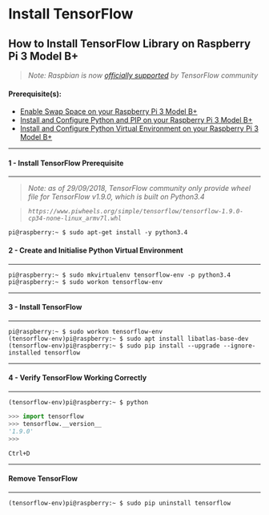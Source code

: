 # Install TensorFlow

## How to Install TensorFlow Library on Raspberry Pi 3 Model B+

> _Note: Raspbian is now [officially supported](https://www.tensorflow.org/install/) by TensorFlow community_

#### Prerequisite(s):
- [Enable Swap Space on your Raspberry Pi 3 Model B+](./06-configure-swap-space.md)
- [Install and Configure Python and PIP on your Raspberry Pi 3 Model B+](./15-install-python-pip.md)
- [Install and Configure Python Virtual Environment on your Raspberry Pi 3 Model B+](./16-install-python-virtual-environment.md)

---
#### 1 - Install TensorFlow Prerequisite
---
> _Note: as of 29/09/2018, TensorFlow community only provide wheel file for TensorFlow v1.9.0, which is built on Python3.4_

> _`https://www.piwheels.org/simple/tensorflow/tensorflow-1.9.0-cp34-none-linux_armv7l.whl`_

```console
pi@raspberry:~ $ sudo apt-get install -y python3.4
```
#### 2 - Create and Initialise Python Virtual Environment
---
```console
pi@raspberry:~ $ sudo mkvirtualenv tensorflow-env -p python3.4
pi@raspberry:~ $ sudo workon tensorflow-env
```

---
#### 3 - Install TensorFlow
---
```console
pi@raspberry:~ $ sudo workon tensorflow-env
(tensorflow-env)pi@raspberry:~ $ sudo apt install libatlas-base-dev
(tensorflow-env)pi@raspberry:~ $ sudo pip install --upgrade --ignore-installed tensorflow
```

---
#### 4 - Verify TensorFlow Working Correctly
---
```console
(tensorflow-env)pi@raspberry:~ $ python
```
```python
>>> import tensorflow
>>> tensorflow.__version__
'1.9.0'
>>>
```
`Ctrl+D`

---
#### Remove TensorFlow
---
```console
(tensorflow-env)pi@raspberry:~ $ sudo pip uninstall tensorflow
```
